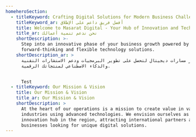 ```yaml
---
homeheroSection:
  - titleKeyword: Crafting Digital Solutions for Modern Business Challenges
    titleKeyword_ar: أفضل فريق داعم على الإطلاق
    title: Welcome to Masarat Digital - Your Hub of Innovation and Technology
    title_ar: نحن ندعم تنمية أعمالك
    shortDescription: >-
      Step into an innovative phase of your business growth powered by our
      forward-thinking and flexible technology solutions.
    shortDescription_ar: >
      اختر مسارات ديجيتال لتحصل على تطوير البرمجيات ودعم الاستشارات التقنية
      والذكاء الاصطناعي لمنتجاتك الرقمية. 


      Test
  - titleKeyword: Our Mission & Vision
    title: Our Mission & Vision
    title_ar: Our Mission & Vision
    shortDescription: >
      At the heart of our operations is a mission to create value in various
      industries using advanced technologies. We envision ourselves as the go-to
      innovation hub in the region, attracting international partners and
      businesses looking for unique digital solutions.
---
```






